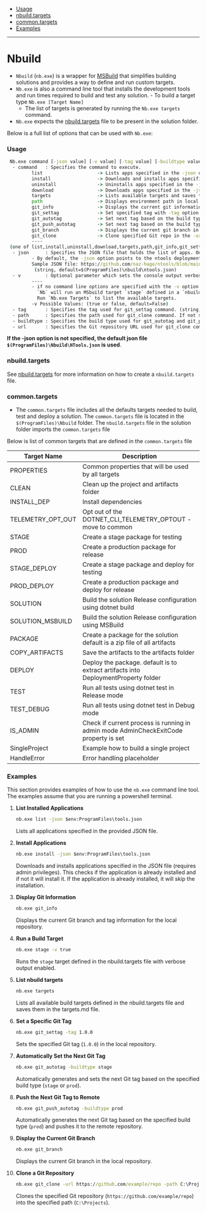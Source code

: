 - [Usage](#usage)
- [nbuild.targets](#nbuildtargets)
- [common.targets](#commontargets)
- [Examples](#examples)
---

# Nbuild

 - `Nbuild` (`nb.exe`) is a wrapper for [MSBuild](https://docs.microsoft.com/en-us/visualstudio/msbuild/msbuild) that simplifies building solutions and provides a way to define and run custom targets.
 - `Nb.exe` is also a command line tool that installs the development tools and run times required to build and test any solution.
       - To build a target type `Nb.exe [Target Name]`
      - The list of targets is generated by running the `Nb.exe targets` command.
  - `Nb.exe` expects the [nbuild.targets](#nbuildtargets) file to be present in the solution folder.

Below is a full list of options that can be used with `Nb.exe`:
### Usage
```cmd
 Nb.exe command [-json value] [-v value] [-tag value] [-buildtype value]
  - command   : Specifies the command to execute.
         list                    -> Lists apps specified in the -json option.
         install                 -> Downloads and installs apps specified in the -json option (require admin privileges to run).
         uninstall               -> Uninstalls apps specified in the -json option (require admin privileges to run).
         download                -> Downloads apps specified in the -json option (require admin privileges to run).
         targets                 -> Lists available targets and saves them in the targets.md file.
         path                    -> Displays environment path in local machine.
         git_info                -> Displays the current git information in the local repository.
         git_settag              -> Set specified tag with -tag option
         git_autotag             -> Set next tag based on the build type: stage | prod
         git_push_autotag        -> Set next tag based on the build type and push to remote repo
         git_branch              -> Displays the current git branch in the local repository
         git_clone               -> Clone specified Git repo in the -url option
         ----
 (one of list,install,uninstall,download,targets,path,git_info,git_settag,git_autotag,git_push_autotag,git_branch,git_clone, required)
  - json      : Specifies the JSON file that holds the list of apps. Only valid for the install, download, and list commands.
         - By default, the -json option points to the ntools deployment folder: $(ProgramFiles)\build\ntools.json.
         Sample JSON file: https://github.com/naz-hage/ntools/blob/main/dev-setup/ntools.json
          (string, default=$(ProgramFiles)\nbuild\ntools.json)
  - v         : Optional parameter which sets the console output verbose level
         ----
         - if no command line options are specified with the -v option , i.e.: 'Nb.exe stage -v true`
           `Nb` will run an MSbuild target `stage` defined in a `nbuild.targets` file which present in the solution folder.
           Run `Nb.exe Targets` to list the available targets.
         -v Possible Values: (true or false, default=False)
  - tag       : Specifies the tag used for git_settag command. (string, default=)
  - path      : Specifies the path used for git_clone command. If not specified, the current directory will be used. (string, default=)
  - buildtype : Specifies the build type used for git_autotag and git_push_autotag commands. Possible values: stage, prod. (string, default=)
  - url       : Specifies the Git repository URL used for git_clone command. (string, default=)
```

**If the -json option is not specified, the default json file `$(ProgramFiles)\Nbuild\NTools.json` is used**. 

### nbuild.targets
See [nbuild.targets](../setup.md#nbuildtargets) for more information on how to create a `nbuild.targets` file.
                    
### common.targets
- The `common.targets` file includes all the defaults targets needed to build, test and deploy a solution.  The `common.targets` file is located in the `$(ProgramFiles)\Nbuild` folder.  The `nbuild.targets` file in the solution folder imports the `common.targets` file

Below is list of common targets that are defined in the `common.targets` file

| **Target Name** | **Description** |
| --- | --- |
| PROPERTIES          | Common properties that will be used by all targets |
| CLEAN               | Clean up the project and artifacts folder |
| INSTALL_DEP         | Install dependencies |
| TELEMETRY_OPT_OUT   | Opt out of the DOTNET_CLI_TELEMETRY_OPTOUT - move to common |
| STAGE             | Create a stage package for testing |
| PROD          | Create a production package for release |
| STAGE_DEPLOY      | Create a stage package and deploy for testing |
| PROD_DEPLOY   | Create a production package and deploy for release |
| SOLUTION            | Build the solution Release configuration  using dotnet build |
| SOLUTION_MSBUILD    | Build the solution Release configuration  using MSBuild |
| PACKAGE             | Create a package for the solution default is a zip file of all artifacts |
| COPY_ARTIFACTS      | Save the artifacts to the artifacts folder |
| DEPLOY              | Deploy the package. default is to extract artifacts into DeploymentProperty folder |
| TEST                | Run all tests using dotnet test in Release mode |
| TEST_DEBUG          | Run all tests using dotnet test in Debug mode |
| IS_ADMIN            | Check if current process is running in admin mode AdminCheckExitCode property is set |
| SingleProject       | Example how to build a single project |
| HandleError         | Error handling placeholder |

### Examples

This section provides examples of how to use the `nb.exe` command line tool. The examples assume that you are running a powershell terminal.

1. **List Installed Applications**
   ```cmd
   nb.exe list -json $env:ProgramFiles\tools.json
   ```
   Lists all applications specified in the provided JSON file.

2. **Install Applications**
   ```cmd
   nb.exe install -json $env:ProgramFiles\tools.json
   ```
   Downloads and installs applications specified in the JSON file (requires admin privileges).  This checks if the application is already installed and if not it will install it.
   If the application is already installed, it will skip the installation.

3. **Display Git Information**
   ```cmd
   nb.exe git_info
   ```
   Displays the current Git branch and tag information for the local repository.

4. **Run a Build Target**
   ```cmd
   nb.exe stage -v true
   ```
   Runs the `stage` target defined in the nbuild.targets file with verbose output enabled.

5. **List nbuild targets**
   ```cmd
   nb.exe targets
   ```
   Lists all available build targets defined in the nbuild.targets file and saves them in the targets.md file.

6. **Set a Specific Git Tag**
   ```cmd
   nb.exe git_settag -tag 1.0.0
   ```
   Sets the specified Git tag (`1.0.0`) in the local repository.

7. **Automatically Set the Next Git Tag**
   ```cmd
   nb.exe git_autotag -buildtype stage
   ```
   Automatically generates and sets the next Git tag based on the specified build type (`stage` or `prod`).

8. **Push the Next Git Tag to Remote**
   ```cmd
   nb.exe git_push_autotag -buildtype prod
   ```
   Automatically generates the next Git tag based on the specified build type (`prod`) and pushes it to the remote repository.

9. **Display the Current Git Branch**
   ```cmd
   nb.exe git_branch
   ```
   Displays the current Git branch in the local repository.

10. **Clone a Git Repository**
    ```cmd
    nb.exe git_clone -url https://github.com/example/repo -path C:\Projects
    ```
    Clones the specified Git repository (`https://github.com/example/repo`) into the specified path (`C:\Projects`).
